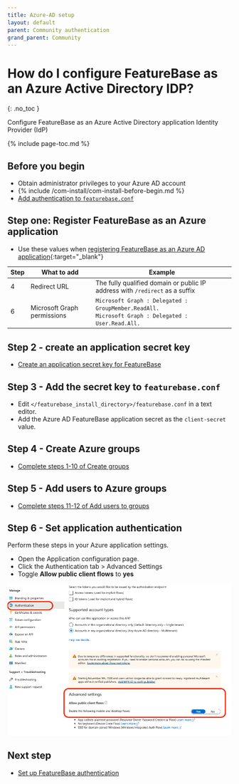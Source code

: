 ```yaml
---
title: Azure-AD setup
layout: default
parent: Community authentication
grand_parent: Community
---
```


# How do I configure FeatureBase as an Azure Active Directory IDP?
{: .no_toc }

Configure FeatureBase as an Azure Active Directory application Identity Provider (IdP)

{% include page-toc.md %}

## Before you begin

* Obtain administrator privileges to your Azure AD account
* {% include /com-install/com-install-before-begin.md %}
* [Add authentication to `featurebase.conf`](/docs/community/com-auth/com-auth-tls)

## Step one: Register FeatureBase as an Azure application

* Use these values when [registering FeatureBase as an Azure AD application](https://docs.microsoft.com/en-us/powerapps/developer/data-platform/walkthrough-register-app-azure-active-directory#create-an-application-registration){:target="_blank"}

| Step | What to add | Example |
|---|---|---|
| 4 | Redirect URL | The fully qualified domain or public IP address with `/redirect` as a suffix | `https://featurebase-hostname-or-ip:10101/redirect` |
| 6 | Microsoft Graph permissions | `Microsoft Graph : Delegated : GroupMember.ReadAll.`<br/> `Microsoft Graph : Delegated : User.Read.All.` |

## Step 2 - create an application secret key

* [Create an application secret key for FeatureBase](https://docs.microsoft.com/en-us/azure/active-directory/develop/howto-create-service-principal-portal#option-2-create-a-new-application-secret)

## Step 3 - Add the secret key to `featurebase.conf`

* Edit `</featurebase_install_directory>/featurebase.conf` in a text editor.
* Add the Azure AD FeatureBase application secret as the `client-secret` value.

## Step 4 - Create Azure groups

* [Complete steps 1-10 of Create groups](https://docs.microsoft.com/en-us/azure/active-directory/fundamentals/active-directory-groups-create-azure-portal#create-a-basic-group-and-add-members)

## Step 5 - Add users to Azure groups

* [Complete steps 11-12 of Add users to groups](https://docs.microsoft.com/en-us/azure/active-directory/fundamentals/active-directory-groups-create-azure-portal#create-a-basic-group-and-add-members)

<!-- Should this be duplicated in the group permissions in FeatureBase?-->

## Step 6 - Set application authentication

Perform these steps in your Azure application settings.

* Open the Application configuration page.
* Click the Authentication tab > Advanced Settings
* Toggle **Allow public client flows** to **yes**

!["Image of AzureAD app configuration page with Allow public client flows toggled to yes."](/assets/images/com-config/public_client_flows.png)

## Next step

* [Set up FeatureBase authentication](/docs/community/com-auth/com-auth-tls)
